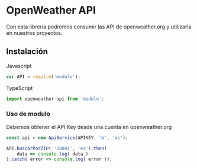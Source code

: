 # OpenWeather API

Con esta librería podremos consumir las API de openweather.org y utilizarla en nuestros proyectos.

## Instalación

Javascript
```javascript
var API = require('modulo');
```

TypeScript
```typescript
import openweather-api from 'modulo';
```

### Uso de modulo

Debemos obtener el API Key desde una cuenta en openweather.org

```typescript
const api = new ApiService(APIKEY, 'm', 'es');

API.buscarPorZIP( '28001', 'es').then(
    data => console.log( data )
).catch( error => console.log( error ));
```
